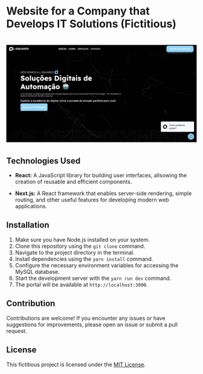 # Website for a Company that Develops IT Solutions (Fictitious)

<h1 align="center">
    <img alt="" title="#hero" src=".github/hero.png"/>
</h1>

## Technologies Used

-   **React:** A JavaScript library for building user interfaces, allsowing the creation of reusable and efficient components.

-   **Next.js:** A React framework that enables server-side rendering, simple routing, and other useful features for developing modern web applications.

## Installation

1. Make sure you have Node.js installed on your system.
2. Clone this repository using the `git clone` command.
3. Navigate to the project directory in the terminal.
4. Install dependencies using the `yarn install` command.
5. Configure the necessary environment variables for accessing the MySQL database.
6. Start the development server with the `yarn run dev` command.
7. The portal will be available at `http://localhost:3000`.

## Contribution

Contributions are welcome! If you encounter any issues or have suggestions for improvements, please open an issue or submit a pull request.

## License

This fictitious project is licensed under the [MIT License](LICENSE).
